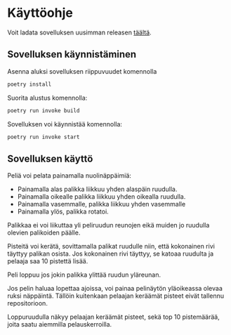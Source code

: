 # Käyttöohje

Voit ladata sovelluksen uusimman releasen [täältä](https://github.com/nie-ed/ot-harjoitustyo/releases).

## Sovelluksen käynnistäminen
Asenna aluksi sovelluksen riippuvuudet komennolla

```bash
poetry install
```

Suorita alustus komennolla:

```bash
poetry run invoke build
```

Sovelluksen voi käynnistää komennolla:

```bash
poetry run invoke start
```

## Sovelluksen käyttö
Peliä voi pelata painamalla nuolinäppäimiä: 
- Painamalla alas palikka liikkuu yhden alaspäin ruudulla.
- Painamalla oikealle palikka liikkuu yhden oikealla ruudulla.
- Painamalla vasemmalle, palikka liikkuu yhden vasemmalle
- Painamalla ylös, palikka rotatoi.

Palikkaa ei voi liikuttaa yli peliruudun reunojen eikä muiden jo ruudulla olevien palikoiden päälle.

Pisteitä voi kerätä, sovittamalla palikat ruudulle niin, että kokonainen rivi täyttyy palikan osista. Jos kokonainen rivi täyttyy, se katoaa ruudulta ja pelaaja saa 10 pistettä lisää.

Peli loppuu jos jokin palikka ylittää ruudun yläreunan. 

Jos pelin haluaa lopettaa ajoissa, voi painaa pelinäytön yläoikeassa olevaa ruksi näppäintä. Tällöin kuitenkaan pelaajan keräämät pisteet eivät tallennu repositorioon.

Loppuruudulla näkyy pelaajan keräämät pisteet, sekä top 10 pistemäärää, joita saatu aiemmilla pelauskerroilla.
